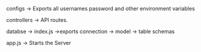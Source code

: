 configs -> Exports all usernames password and other environment variables

controllers -> API routes.

databse -> index.js ->exports connection
        -> model    -> table schemas

app.js  -> Starts the Server